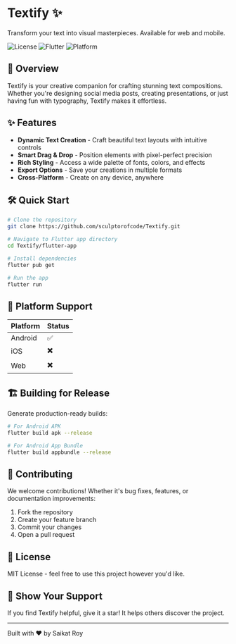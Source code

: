 # Textify ✨

Transform your text into visual masterpieces. Available for web and mobile.

![License](https://img.shields.io/badge/license-MIT-blue.svg)
![Flutter](https://img.shields.io/badge/Flutter-Stable-02569B.svg)
![Platform](https://img.shields.io/badge/platform-Android-lightgrey.svg)

## 🚀 Overview

Textify is your creative companion for crafting stunning text compositions. Whether you're designing social media posts, creating presentations, or just having fun with typography, Textify makes it effortless.

## ✨ Features

- **Dynamic Text Creation** - Craft beautiful text layouts with intuitive controls
- **Smart Drag & Drop** - Position elements with pixel-perfect precision
- **Rich Styling** - Access a wide palette of fonts, colors, and effects
- **Export Options** - Save your creations in multiple formats
- **Cross-Platform** - Create on any device, anywhere

## 🛠️ Quick Start

```bash
# Clone the repository
git clone https://github.com/sculptorofcode/Textify.git

# Navigate to Flutter app directory
cd Textify/flutter-app

# Install dependencies
flutter pub get

# Run the app
flutter run
```

## 📱 Platform Support

| Platform | Status |
| -------- | ------ |
| Android  | ✅      |
| iOS      | ✖️      |
| Web      | ✖️      |

## 🏗️ Building for Release

Generate production-ready builds:

```bash
# For Android APK
flutter build apk --release

# For Android App Bundle
flutter build appbundle --release
```

## 🤝 Contributing

We welcome contributions! Whether it's bug fixes, features, or documentation improvements:

1. Fork the repository
2. Create your feature branch
3. Commit your changes
4. Open a pull request

## 📝 License

MIT License - feel free to use this project however you'd like.

## 🌟 Show Your Support

If you find Textify helpful, give it a star! It helps others discover the project.

---

Built with ❤️ by Saikat Roy